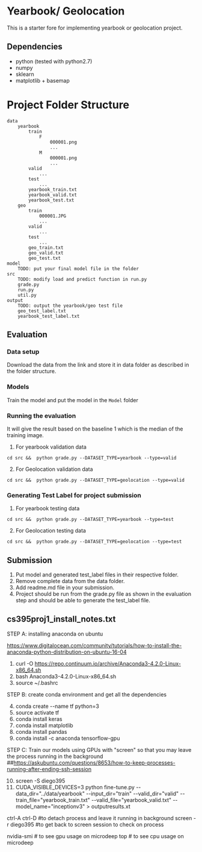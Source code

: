 # Yearbook/ Geolocation
This is a starter fore for implementing yearbook or geolocation project.

## Dependencies
 * python (tested with python2.7)
 * numpy
 * sklearn
 * matplotlib + basemap

# Project Folder Structure
```
data
	yearbook
		train
			F
				000001.png
				...
			M
				000001.png
				...
		valid
			...
		test
			...
		yearbook_train.txt
		yearbook_valid.txt
		yearbook_test.txt
	geo
		train
			000001.JPG
			...
		valid
			...
		test
			...
		geo_train.txt
		geo_valid.txt
		geo_test.txt
model
	TODO: put your final model file in the folder
src
	TODO: modify load and predict function in run.py
	grade.py
	run.py
	util.py
output
	TODO: output the yearbook/geo test file
	geo_test_label.txt
	yearbook_test_label.txt
```

## Evaluation
### Data setup
Download the data from the link and store it in data folder as described in the folder structure.

### Models
Train the model and put the model in the `Model` folder

### Running the evaluation
It will give the result based on the baseline 1 which is the median of the training image.
1. For yearbook validation data
```
cd src &&  python grade.py --DATASET_TYPE=yearbook --type=valid
```

2. For Geolocation validation data
```
cd src &&  python grade.py --DATASET_TYPE=geolocation --type=valid
```

### Generating Test Label for project submission
1. For yearbook testing data
```
cd src &&  python grade.py --DATASET_TYPE=yearbook --type=test
```

2. For Geolocation testing data
```
cd src &&  python grade.py --DATASET_TYPE=geolocation --type=test
```

## Submission
1. Put model and generated test_label files in their respective folder.
2. Remove complete data from the data folder.
3. Add readme.md file in your submission.
4. Project should be run from the grade.py file as shown in the evaluation step and should be able to generate the test_label file.





## cs395proj1_install_notes.txt

STEP A: installing anaconda on ubuntu

https://www.digitalocean.com/community/tutorials/how-to-install-the-anaconda-python-distribution-on-ubuntu-16-04

1) curl -O https://repo.continuum.io/archive/Anaconda3-4.2.0-Linux-x86_64.sh
2) bash Anaconda3-4.2.0-Linux-x86_64.sh
3) source ~/.bashrc


STEP B: create conda environment and get all the dependencies

4) conda create --name tf python=3
5) source activate tf
6) conda install keras
7) conda install matplotlib
8) conda install pandas
9) conda install -c anaconda tensorflow-gpu

STEP C: Train our models using GPUs with "screen" so that you may leave the process running in the background
##https://askubuntu.com/questions/8653/how-to-keep-processes-running-after-ending-ssh-session

10) screen -S diego395
11) CUDA_VISIBLE_DEVICES=3 python fine-tune.py --data_dir="../data/yearbook" --input_dir="train"
--valid_dir="valid" --train_file="yearbook_train.txt" --valid_file="yearbook_valid.txt"
--model_name="inceptionv3" > outputresults.xt


ctrl-A ctrl-D  #to detach process and leave it running in background
screen -r diego395   #to get back to screen session to check on process

nvidia-smi  # to see gpu usage on microdeep
top         # to see cpu usage on microdeep
